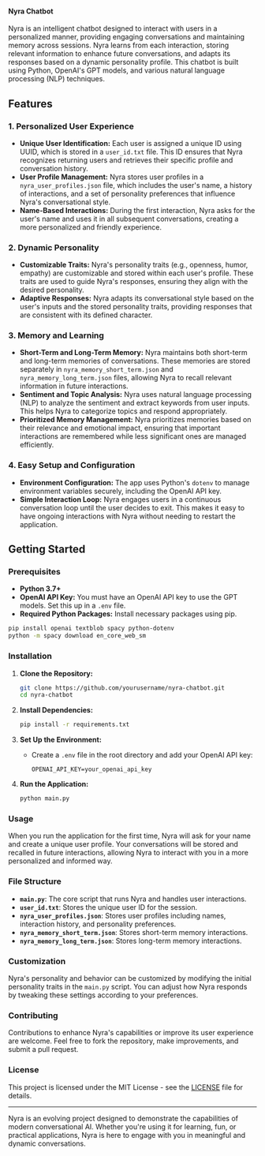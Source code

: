 #### Nyra Chatbot

Nyra is an intelligent chatbot designed to interact with users in a personalized manner, providing engaging conversations and maintaining memory across sessions. Nyra learns from each interaction, storing relevant information to enhance future conversations, and adapts its responses based on a dynamic personality profile. This chatbot is built using Python, OpenAI's GPT models, and various natural language processing (NLP) techniques.

## Features

### 1. **Personalized User Experience**
   - **Unique User Identification:** Each user is assigned a unique ID using UUID, which is stored in a `user_id.txt` file. This ID ensures that Nyra recognizes returning users and retrieves their specific profile and conversation history.
   - **User Profile Management:** Nyra stores user profiles in a `nyra_user_profiles.json` file, which includes the user's name, a history of interactions, and a set of personality preferences that influence Nyra's conversational style.
   - **Name-Based Interactions:** During the first interaction, Nyra asks for the user's name and uses it in all subsequent conversations, creating a more personalized and friendly experience.

### 2. **Dynamic Personality**
   - **Customizable Traits:** Nyra's personality traits (e.g., openness, humor, empathy) are customizable and stored within each user's profile. These traits are used to guide Nyra's responses, ensuring they align with the desired personality.
   - **Adaptive Responses:** Nyra adapts its conversational style based on the user's inputs and the stored personality traits, providing responses that are consistent with its defined character.

### 3. **Memory and Learning**
   - **Short-Term and Long-Term Memory:** Nyra maintains both short-term and long-term memories of conversations. These memories are stored separately in `nyra_memory_short_term.json` and `nyra_memory_long_term.json` files, allowing Nyra to recall relevant information in future interactions.
   - **Sentiment and Topic Analysis:** Nyra uses natural language processing (NLP) to analyze the sentiment and extract keywords from user inputs. This helps Nyra to categorize topics and respond appropriately.
   - **Prioritized Memory Management:** Nyra prioritizes memories based on their relevance and emotional impact, ensuring that important interactions are remembered while less significant ones are managed efficiently.

### 4. **Easy Setup and Configuration**
   - **Environment Configuration:** The app uses Python's `dotenv` to manage environment variables securely, including the OpenAI API key.
   - **Simple Interaction Loop:** Nyra engages users in a continuous conversation loop until the user decides to exit. This makes it easy to have ongoing interactions with Nyra without needing to restart the application.

## Getting Started

### Prerequisites
- **Python 3.7+**
- **OpenAI API Key:** You must have an OpenAI API key to use the GPT models. Set this up in a `.env` file.
- **Required Python Packages:** Install necessary packages using pip.

```bash
pip install openai textblob spacy python-dotenv
python -m spacy download en_core_web_sm
```

### Installation

1. **Clone the Repository:**

   ```bash
   git clone https://github.com/yourusername/nyra-chatbot.git
   cd nyra-chatbot
   ```

2. **Install Dependencies:**

   ```bash
   pip install -r requirements.txt
   ```

3. **Set Up the Environment:**
   - Create a `.env` file in the root directory and add your OpenAI API key:
   
     ```
     OPENAI_API_KEY=your_openai_api_key
     ```

4. **Run the Application:**

   ```bash
   python main.py
   ```

### Usage

When you run the application for the first time, Nyra will ask for your name and create a unique user profile. Your conversations will be stored and recalled in future interactions, allowing Nyra to interact with you in a more personalized and informed way.

### File Structure

- **`main.py`**: The core script that runs Nyra and handles user interactions.
- **`user_id.txt`**: Stores the unique user ID for the session.
- **`nyra_user_profiles.json`**: Stores user profiles including names, interaction history, and personality preferences.
- **`nyra_memory_short_term.json`**: Stores short-term memory interactions.
- **`nyra_memory_long_term.json`**: Stores long-term memory interactions.

### Customization

Nyra's personality and behavior can be customized by modifying the initial personality traits in the `main.py` script. You can adjust how Nyra responds by tweaking these settings according to your preferences.

### Contributing

Contributions to enhance Nyra's capabilities or improve its user experience are welcome. Feel free to fork the repository, make improvements, and submit a pull request.

### License

This project is licensed under the MIT License - see the [LICENSE](LICENSE) file for details.

---

Nyra is an evolving project designed to demonstrate the capabilities of modern conversational AI. Whether you're using it for learning, fun, or practical applications, Nyra is here to engage with you in meaningful and dynamic conversations.
